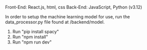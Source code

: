 Front-End: React.js, html, css
Back-End: JavaScript, Python (v3.12)

In order to setup the machine learning model for use, run the data_processor.py file found at /backend/model.

1. Run "pip install spacy"
2. Run "npm install"
3. Run "npm run dev"